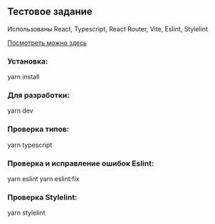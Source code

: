 ## Тестовое задание
Использованы React, Typescript, React Router, Vite, Eslint, Stylelint

[Посмотреть можно здесь](https://shop-service-16.onrender.com/)

###     Установка:

 yarn install

###     Для разработки:

yarn dev

###     Проверка типов:

yarn typescript

###     Проверка и исправление ошибок Eslint:

yarn eslint
yarn eslint:fix

###     Проверка Stylelint:

yarn stylelint
